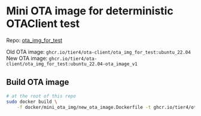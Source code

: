 # Mini OTA image for deterministic OTAClient test

Repo: [ota_img_for_test](https://github.com/tier4/ota-client/pkgs/container/ota-client%2Fota_img_for_test)

Old OTA image: `ghcr.io/tier4/ota-client/ota_img_for_test:ubuntu_22.04`
New OTA image: `ghcr.io/tier4/ota-client/ota_img_for_test:ubuntu_22.04-ota_image_v1`

## Build OTA image

```bash
# at the root of this repo
sudo docker build \
    -f docker/mini_ota_img/new_ota_image.Dockerfile -t ghcr.io/tier4/ota-client/ota_img_for_test:ubuntu_22.04-ota_image_v1 .
```
